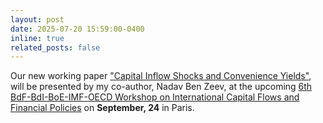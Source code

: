 ```yaml
---
layout: post
date: 2025-07-20 15:59:00-0400
inline: true
related_posts: false
---
```


Our new working paper ["Capital Inflow Shocks and Convenience Yields"](https://papers.ssrn.com/sol3/papers.cfm?abstract_id=5272033), will be presented by my co-author, Nadav Ben Zeev, at the upcoming [6th BdF-BdI-BoE-IMF-OECD Workshop on International Capital Flows and Financial Policies](https://www.oecd.org/en/events/2025/09/6th-joint-workshop-on-international-capital-flows-and-financial-policies.html) on **September, 24** in Paris. 


